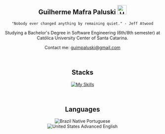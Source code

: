 <div align=center>

<h2><b>Guilherme Mafra Paluski</b> <img src="https://raw.githubusercontent.com/Tarikul-Islam-Anik/Animated-Fluent-Emojis/master/Emojis/Food/Hot%20Beverage.png" alt="Hot Beverage" width="30" height="30" /></h2>

```"Nobody ever changed anything by remaining quiet." - Jeff Atwood```

Studying a Bachelor's Degree in Software Engineering (6th/8th semester) at Católica University Center of Santa Catarina.

Contact me: <a href="mailto:guimpaluski@gmail.com" target="__blank">guimpaluski@gmail.com</a>

<br>

<h2><b>Stacks</b></h2>

[![My Skills](https://skillicons.dev/icons?i=js,react,html,css)](https://skillicons.dev)

<br>

<h2><b>Languages</b></h2>

![Brazil](https://raw.githubusercontent.com/stevenrskelton/flag-icon/master/png/16/country-4x3/br.png "Brazil") Native Portuguese</br>
![United States](https://raw.githubusercontent.com/stevenrskelton/flag-icon/master/png/16/country-4x3/us.png "United States") Advanced English

</div>
